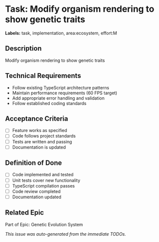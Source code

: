 # Task: Modify organism rendering to show genetic traits

**Labels:** task, implementation, area:ecosystem, effort:M


## Description
Modify organism rendering to show genetic traits

## Technical Requirements
- Follow existing TypeScript architecture patterns
- Maintain performance requirements (60 FPS target)
- Add appropriate error handling and validation
- Follow established coding standards

## Acceptance Criteria
- [ ] Feature works as specified
- [ ] Code follows project standards
- [ ] Tests are written and passing
- [ ] Documentation is updated

## Definition of Done
- [ ] Code implemented and tested
- [ ] Unit tests cover new functionality
- [ ] TypeScript compilation passes
- [ ] Code review completed
- [ ] Documentation updated

## Related Epic
Part of Epic: Genetic Evolution System

*This issue was auto-generated from the immediate TODOs.*